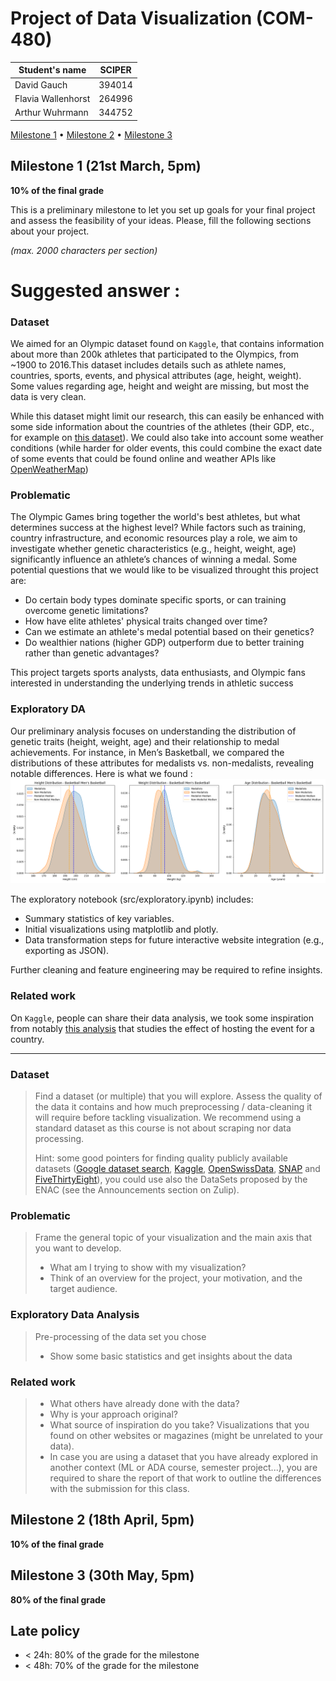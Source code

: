 # Project of Data Visualization (COM-480)

| Student's name | SCIPER |
| -------------- | ------ |
| David Gauch | 394014 |
| Flavia Wallenhorst | 264996 |
| Arthur Wuhrmann | 344752 |

[Milestone 1](#milestone-1) • [Milestone 2](#milestone-2) • [Milestone 3](#milestone-3)

## Milestone 1 (21st March, 5pm)

**10% of the final grade**

This is a preliminary milestone to let you set up goals for your final project and assess the feasibility of your ideas.
Please, fill the following sections about your project.

*(max. 2000 characters per section)*

Suggested answer : 
===

### Dataset
We aimed for an Olympic dataset found on `Kaggle`, that contains information about more than 200k athletes that participated to the Olympics, from ~1900 to 2016.This dataset includes details such as athlete names, countries, sports, events, and physical attributes (age, height, weight). Some values regarding age, height and weight are missing, but most the data is very clean.

While this dataset might limit our research, this can easily be enhanced with some side information about the countries of the athletes (their GDP, etc., for example on [this dataset](https://github.com/bnokoro/Data-Science/blob/master/countries%20of%20the%20world.csv)). We could also take into account some weather conditions (while harder for older events, this could combine the exact date of some events that could be found online and weather APIs like [OpenWeatherMap](https://openweathermap.org/history))

### Problematic
The Olympic Games bring together the world's best athletes, but what determines success at the highest level? While factors such as training, country infrastructure, and economic resources play a role, we aim to investigate whether genetic characteristics (e.g., height, weight, age) significantly influence an athlete’s chances of winning a medal. Some potential questions that we would like to be visualized throught this project are:
-  Do certain body types dominate specific sports, or can training overcome genetic limitations?
- How have elite athletes' physical traits changed over time?
- Can we estimate an athlete's medal potential based on their genetics?
- Do wealthier nations (higher GDP) outperform due to better training rather than genetic advantages?

This project targets sports analysts, data enthusiasts, and Olympic fans interested in understanding the underlying trends in athletic success

### Exploratory DA
Our preliminary analysis focuses on understanding the distribution of genetic traits (height, weight, age) and their relationship to medal achievements. For instance, in Men’s Basketball, we compared the distributions of these attributes for medalists vs. non-medalists, revealing notable differences. Here is what we found : 
![Figure](images/basket.png)

The exploratory notebook (src/exploratory.ipynb) includes:

- Summary statistics of key variables.
- Initial visualizations using matplotlib and plotly.
- Data transformation steps for future interactive website integration (e.g., exporting as JSON).

Further cleaning and feature engineering may be required to refine insights.

### Related work

On `Kaggle`, people can share their data analysis, we took some inspiration from notably [this analysis](https://www.kaggle.com/code/joshuaswords/does-hosting-the-olympics-improve-performance) that studies the effect of hosting the event for a country. 

---

### Dataset

> Find a dataset (or multiple) that you will explore. Assess the quality of the data it contains and how much preprocessing / data-cleaning it will require before tackling visualization. We recommend using a standard dataset as this course is not about scraping nor data processing.
>
> Hint: some good pointers for finding quality publicly available datasets ([Google dataset search](https://datasetsearch.research.google.com/), [Kaggle](https://www.kaggle.com/datasets), [OpenSwissData](https://opendata.swiss/en/), [SNAP](https://snap.stanford.edu/data/) and [FiveThirtyEight](https://data.fivethirtyeight.com/)), you could use also the DataSets proposed by the ENAC (see the Announcements section on Zulip).

### Problematic

> Frame the general topic of your visualization and the main axis that you want to develop.
> - What am I trying to show with my visualization?
> - Think of an overview for the project, your motivation, and the target audience.

### Exploratory Data Analysis

> Pre-processing of the data set you chose
> - Show some basic statistics and get insights about the data

### Related work


> - What others have already done with the data?
> - Why is your approach original?
> - What source of inspiration do you take? Visualizations that you found on other websites or magazines (might be unrelated to your data).
> - In case you are using a dataset that you have already explored in another context (ML or ADA course, semester project...), you are required to share the report of that work to outline the differences with the submission for this class.

## Milestone 2 (18th April, 5pm)

**10% of the final grade**


## Milestone 3 (30th May, 5pm)

**80% of the final grade**


## Late policy

- < 24h: 80% of the grade for the milestone
- < 48h: 70% of the grade for the milestone

